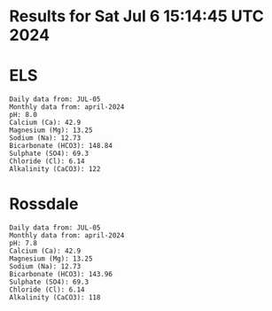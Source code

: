 # Results for Sat Jul  6 15:14:45 UTC 2024
# ELS
```
Daily data from: JUL-05
Monthly data from: april-2024
pH: 8.0
Calcium (Ca): 42.9
Magnesium (Mg): 13.25
Sodium (Na): 12.73
Bicarbonate (HCO3): 148.84
Sulphate (SO4): 69.3
Chloride (Cl): 6.14
Alkalinity (CaCO3): 122
```
# Rossdale
```
Daily data from: JUL-05
Monthly data from: april-2024
pH: 7.8
Calcium (Ca): 42.9
Magnesium (Mg): 13.25
Sodium (Na): 12.73
Bicarbonate (HCO3): 143.96
Sulphate (SO4): 69.3
Chloride (Cl): 6.14
Alkalinity (CaCO3): 118
```
